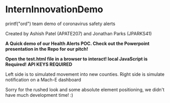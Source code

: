 # InternInnovationDemo
printf("ord") team demo of coronavirus safety alerts

Created by Ashish Patel (APATE207) and Jonathan Parks (JPARKS41)

<b>A Quick demo of our Health Alerts POC. Check out the Powerpoint presentation in the Repo for our pitch!</b>

<b>Open the test.html file in a browser to interact! local JavaScript is Required!</b>
<b>API KEYS REQUIRED</b>

Left side is to simulated movement into new counties.
Right side is simulate notification on a Mach-E dashboard

Sorry for the rushed look and some absolute element positioning, we didn't have much development time! :)


